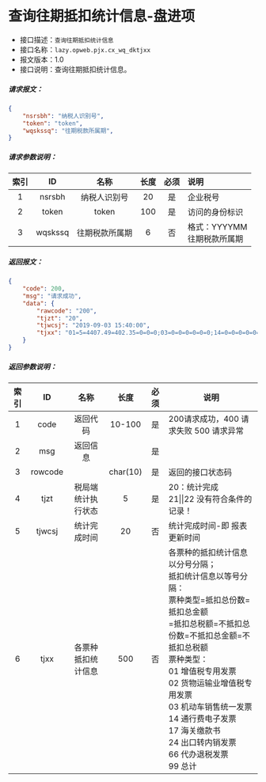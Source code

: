 # 查询往期抵扣统计信息-盘进项

- 接口描述：`查询往期抵扣统计信息`
- 接口名称：`lazy.opweb.pjx.cx_wq_dktjxx`
- 报文版本：1.0
- 接口说明：查询往期抵扣统计信息。

##### 请求报文：

```json
{
	"nsrsbh": "纳税人识别号",
	"token": "token",
	"wqskssq": "往期税款所属期",
}
```

#####  请求参数说明：

| 索引 |   ID    |      名称      | 长度 | 必须 | 说明                                |
| :--: | :-----: | :------------: | :--: | :--: | :---------------------------------- |
|  1   | nsrsbh  |  纳税人识别号  |  20  |  是  | 企业税号                            |
|  2   |  token  |     token      | 100  |  是  | 访问的身份标识                      |
|  3   | wqskssq | 往期税款所属期 |  6   |  否  | 格式：YYYYMM<br/>往期税款所属期 |
##### 返回报文：

```json
{
	"code": 200,
	"msg": "请求成功",
	"data": {
		"rawcode": "200",
		"tjzt": "20",
		"tjwcsj": "2019-09-03 15:40:00",
		"tjxx": "01=5=4407.49=402.35=0=0=0;03=0=0=0=0=0=0;14=0=0=0=0=0=0;24=0=0=0=0=0=0;99=5=4407.49=402.35=0=0=0;"
	}
}
```
#####  返回参数说明：
| 索引 |   ID    |        名称         |   长度   | 必须 | 说明                                                         |
| :--: | :-----: | :-----------------: | :------: | :--: | ------------------------------------------------------------ |
|  1   |  code   |      返回代码       |  10-100  |  是  | 200请求成功，400 请求失败 500 请求异常                       |
|  2   |   msg   |      返回信息       |          |  是  |                                                              |
|  3   | rowcode |                     | char(10) |  是  | 返回的接口状态码                                             |
|  4   |  tjzt   | 税局端 统计执行状态 |    5     |  是  | 20：统计完成<br/>21\|\|22 没有符合条件的记录！ |
|  5   | tjwcsj  |    统计完成时间     |    20    |  否  | 统计完成时间-即 报表更新时间 |
|  6  |  tjxx   | 各票种抵扣统计信息  |   500    |  否  | 各票种的抵扣统计信息以分号分隔；<br/>抵扣统计信息以等号分隔：<br/>票种类型=抵扣总份数=抵扣总金额<br/>=抵扣总税额=不抵扣总份数=不抵扣总金额=不抵扣总税额<br/>票种类型：<br/>01 增值税专用发票<br/>02 货物运输业增值税专用发票<br/>03 机动车销售统一发票<br/>14 通行费电子发票<br/>17 海关缴款书<br/>24 出口转内销发票<br/>66 代办退税发票 <br/>99 总计 |